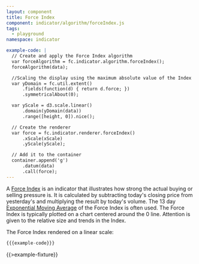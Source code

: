 ```yaml
---
layout: component
title: Force Index
component: indicator/algorithm/forceIndex.js
tags:
  - playground
namespace: indicator

example-code: |
  // Create and apply the Force Index algorithm
  var forceAlgorithm = fc.indicator.algorithm.forceIndex();
  forceAlgorithm(data);

  //Scaling the display using the maximum absolute value of the Index
  var yDomain = fc.util.extent()
      .fields(function(d) { return d.force; })
      .symmetricalAbout(0);

  var yScale = d3.scale.linear()
      .domain(yDomain(data))
      .range([height, 0]).nice();

  // Create the renderer
  var force = fc.indicator.renderer.forceIndex()
      .xScale(xScale)
      .yScale(yScale);

  // Add it to the container
  container.append('g')
      .datum(data)
      .call(force);
---
```


A [Force Index](http://en.wikipedia.org/wiki/Force_index) is an indicator that illustrates how strong the actual buying
or selling pressure is. It is calculated by subtracting today's closing price from yesterday's and
multiplying the result by today's volume. The 13 day [Exponential Moving Average](/components/indicator/exponentialMovingAverage)
of the Force Index is often used. The Force Index is typically plotted on a chart centered around the 0 line.
Attention is given to the relative size and trends in the Index.

The Force Index rendered on a linear scale:

```js
{{{example-code}}}
```

{{>example-fixture}}
